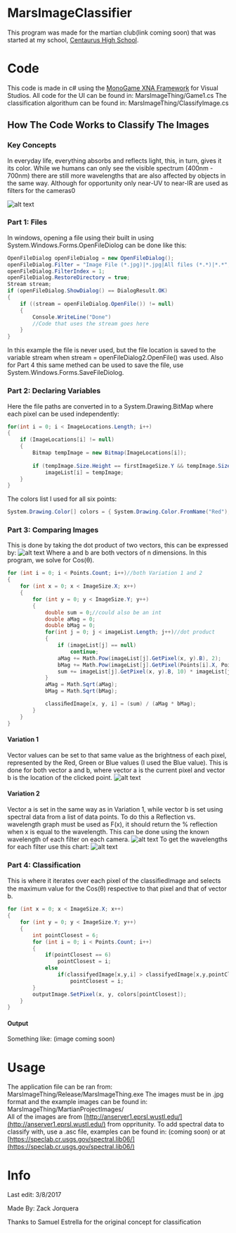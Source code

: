# MarsImageClassifier
This program was made for the martian club(link coming soon) that was started at my school, [Centaurus High School](http://ceh.bvsd.org/Pages/default.aspx).

# Code
This code is made in c# using the [MonoGame XNA Framework](http://www.monogame.net/) for Visual Studios.
All code for the UI can be found in: MarsImageThing/Game1.cs
The classification algorithum can be found in: MarsImageThing/ClassifyImage.cs

## How The Code Works to Classify The Images
### Key Concepts
In everyday life, everything absorbs and reflects light, this, in turn, gives it its color. While we humans can only see the visible spectrum (400nm - 700nm) there are still more wavelengths that are also affected by objects in the same way. Although for opportunity only near-UV to near-IR are used as filters for the cameras0

![alt text](https://imagine.gsfc.nasa.gov/Images/science/EM_spectrum_compare_level1_lg.jpg "Electromagnetic Spectrum")

### Part 1: Files
In windows, opening a file using their built in using System.Windows.Forms.OpenFileDiolog can be done like this:
```c#
OpenFileDialog openFileDialog = new OpenFileDialog();
openFileDialog.Filter = "Image File (*.jpg)|*.jpg|All files (*.*)|*.*";
openFileDialog.FilterIndex = 1;
openFileDialog.RestoreDirectory = true;
Stream stream;
if (openFileDialog.ShowDialog() == DialogResult.OK)
{
    if ((stream = openFileDialog.OpenFile()) != null)
    {
        Console.WriteLine("Done")
        //Code that uses the stream goes here
    }
}
```
In this example the file is never used, but the file location is saved to the variable stream when stream = openFileDialog2.OpenFile() was used. Also for Part 4 this same methed can be used to save the file, use System.Windows.Forms.SaveFileDiolog.

### Part 2: Declaring Variables
Here the file paths are converted in to a System.Drawing.BitMap where each pixel can be used independently:
```c#
for(int i = 0; i < ImageLocations.Length; i++)
{
    if (ImageLocations[i] != null)
    {
        Bitmap tempImage = new Bitmap(ImageLocations[i]);
        
        if (tempImage.Size.Height == firstImageSize.Y && tempImage.Size.Width == firstImageSize.X)
            imageList[i] = tempImage;
    }
}
```
The colors list I used for all six points:
```c#
System.Drawing.Color[] colors = { System.Drawing.Color.FromName("Red"), System.Drawing.Color.FromName("Blue"), System.Drawing.Color.FromName("Green"), System.Drawing.Color.FromName("Orange"), System.Drawing.Color.FromName("Gold"), System.Drawing.Color.FromName("Purple") };
```

### Part 3: Comparing Images
This is done by taking the dot product of two vectors, this can be expressed by: ![alt text](https://wikimedia.org/api/rest_v1/media/math/render/svg/f578afaa0ed0f3728d4a6546d11b95456ec84647 "Look it up") Where a and b are both vectors of n dimensions. In this program, we solve for Cos(θ).
```c#
for (int i = 0; i < Points.Count; i++)//both Variation 1 and 2
{
    for (int x = 0; x < ImageSize.X; x++)
    {
        for (int y = 0; y < ImageSize.Y; y++)
        {
            double sum = 0;//could also be an int
            double aMag = 0;
            double bMag = 0;
            for(int j = 0; j < imageList.Length; j++)//dot product
            {
                if (imageList[j] == null)
                    continue;
                aMag += Math.Pow(imageList[j].GetPixel(x, y).B), 2);
                bMag += Math.Pow(imageList[j].GetPixel(Points[i].X, Points[i].Y).B, 2);
                sum += imageList[j].GetPixel(x, y).B, 10) * imageList[j].GetPixel(Points[i].X, Points[i].Y).B;
            }
            aMag = Math.Sqrt(aMag);
            bMag = Math.Sqrt(bMag);

            classiﬁedImage[x, y, i] = (sum) / (aMag * bMag);
        }
    }
}
```
#### Variation 1
Vector values can be set to that same value as the brightness of each pixel, represented by the Red, Green or Blue values (I used the Blue value). This is done for both vector a and b, where vector a is the current pixel and vector b is the location of the clicked point. 
![alt text](https://raw.githubusercontent.com/ZackJorquera/MarsImageThing/master/README.md%20Images/type%201%20classification.gif)

#### Variation 2
Vector a is set in the same way as in Variation 1, while vector b is set using spectral data from a list of data points. To do this a Reflection vs. wavelength graph must be used as F(x), it should return the % reflection when x is equal to the wavelength. This can be done using the known wavelength of each filter on each camera.
![alt text](https://raw.githubusercontent.com/ZackJorquera/MarsImageThing/master/README.md%20Images/detailsub.png)
To get the wavelengths for each filter use this chart:
![alt text](https://raw.githubusercontent.com/ZackJorquera/MarsImageThing/master/README.md%20Images/CameraFilterCharacteristics.png)

### Part 4: Classification
This is where it iterates over each pixel of the classiﬁedImage and selects the maximum value for the Cos(θ) respective to that pixel and that of vector b.
```c#
for (int x = 0; x < ImageSize.X; x++)
{
    for (int y = 0; y < ImageSize.Y; y++)
    {
        int pointClosest = 6;
        for (int i = 0; i < Points.Count; i++)
        {
            if(pointClosest == 6)
                pointClosest = i;
            else
                if(classifyedImage[x,y,i] > classifyedImage[x,y,pointClosest])
                    pointClosest = i;
        }
        outputImage.SetPixel(x, y, colors[pointClosest]);
    }
}
```
#### Output
Something like: (image coming soon)

# Usage
The application file can be ran from: MarsImageThing/Release/MarsImageThing.exe
The images must be in .jpg format and the example images can be found in: MarsImageThing/MartianProjectImages/  
All of the images are from [http://anserver1.eprsl.wustl.edu/](http://anserver1.eprsl.wustl.edu/) from oppritunity.
To add spectral data to classify with, use a .asc file, examples can be found in: (coming soon) or at [https://speclab.cr.usgs.gov/spectral.lib06/](https://speclab.cr.usgs.gov/spectral.lib06/)


# Info
Last edit: 3/8/2017

Made By: Zack Jorquera

Thanks to Samuel Estrella for the original concept for classification
